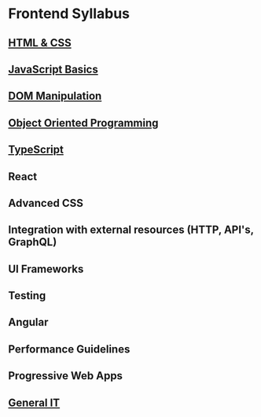 # Frontend Syllabus

## [HTML & CSS](./html-css)

## [JavaScript Basics](./js-basics)

## [DOM Manipulation](./dom-manipulation)

## [Object Oriented Programming](./object-oriented-programming)

## [TypeScript](./typescript)

## React

## Advanced CSS

## Integration with external resources (HTTP, API's, GraphQL)

## UI Frameworks

## Testing

## Angular

## Performance Guidelines

## Progressive Web Apps

## [General IT](./general)